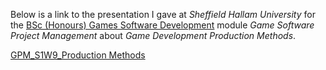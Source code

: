 
Below is a link to the presentation I gave at _Sheffield Hallam
University_ for the [BSc (Honours) Games Software
Development](http://www.shu.ac.uk/prospectus/course/720/ "BSc (Honours) Games Software Development") module *Game Software Project Management* about *Game Development Production Methods*.

[GPM_S1W9_Production
Methods](http://pashley.org/wp-content/uploads/2012/03/GPM_S1W9_Production-Methods.pptx)
